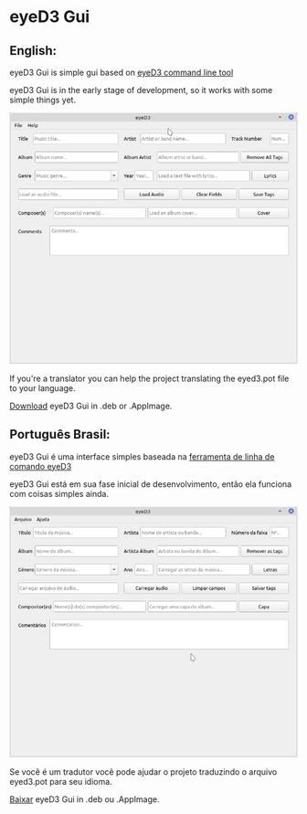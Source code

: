 # eyeD3 Gui

## English:

eyeD3 Gui is simple gui based on <a href="https://eyed3.readthedocs.io/en/latest/#documentation-index" target="_blank"> eyeD3 command line tool</a>

eyeD3 Gui is in the early stage of development, so it works with some simple things yet.

<img src="https://raw.githubusercontent.com/Alexsussa/eyed3-gtk-gui/master/screenshot-eyed-gui.png?raw=true">

If you're a translator you can help the project translating the eyed3.pot file to your language.

<a href="https://github.com/Alexsussa/eyed3-gtk-gui/releases" target="_blank">Download</a> eyeD3 Gui in .deb or .AppImage.

## Português Brasil:

eyeD3 Gui é uma interface simples baseada na <a href="https://eyed3.readthedocs.io/en/latest/#documentation-index" target="_blank"> ferramenta de linha de comando eyeD3</a>

eyeD3 Gui está em sua fase inicial de desenvolvimento, então ela funciona com coisas simples ainda.

<img src="https://raw.githubusercontent.com/Alexsussa/eyed3-gtk-gui/master/screenshot-eyed-gui_pt_BR.png?raw=true">

Se você é um tradutor você pode ajudar o projeto traduzindo o arquivo eyed3.pot para seu idioma.

<a href="https://github.com/Alexsussa/eyed3-gtk-gui/releases" target="_blank">Baixar</a> eyeD3 Gui in .deb ou .AppImage.
